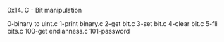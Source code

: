 0x14. C - Bit manipulation

0-binary to uint.c
1-print binary.c
2-get bit.c
3-set bit.c
4-clear bit.c
5-fli bits.c
100-get endianness.c
101-password
